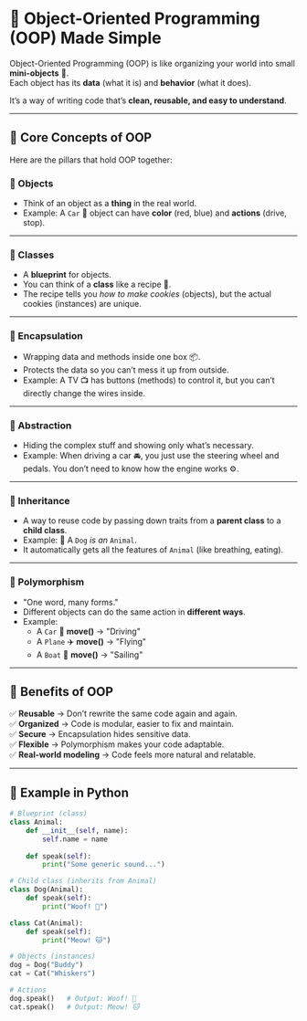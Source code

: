 # 🚀 Object-Oriented Programming (OOP) Made Simple

Object-Oriented Programming (OOP) is like organizing your world into small **mini-objects** 🎁.  
Each object has its **data** (what it is) and **behavior** (what it does).  

It’s a way of writing code that’s **clean, reusable, and easy to understand**.  

---

## 🧩 Core Concepts of OOP

Here are the pillars that hold OOP together:

### 🔹 Objects  
- Think of an object as a **thing** in the real world.  
- Example: A `Car` 🚗 object can have **color** (red, blue) and **actions** (drive, stop).

---

### 🔹 Classes  
- A **blueprint** for objects.  
- You can think of a **class** like a recipe 🍪.  
- The recipe tells you *how to make cookies* (objects), but the actual cookies (instances) are unique.

---

### 🔹 Encapsulation  
- Wrapping data and methods inside one box 📦.  
- Protects the data so you can’t mess it up from outside.  
- Example: A TV 📺 has buttons (methods) to control it, but you can’t directly change the wires inside.

---

### 🔹 Abstraction  
- Hiding the complex stuff and showing only what’s necessary.  
- Example: When driving a car 🚘, you just use the steering wheel and pedals. You don’t need to know how the engine works ⚙️.

---

### 🔹 Inheritance  
- A way to reuse code by passing down traits from a **parent class** to a **child class**.  
- Example: 🐶 A `Dog` *is an* `Animal`.  
- It automatically gets all the features of `Animal` (like breathing, eating).

---

### 🔹 Polymorphism  
- "One word, many forms."  
- Different objects can do the same action in **different ways**.  
- Example:  
  - A `Car` 🚗 **move()** → "Driving"  
  - A `Plane` ✈️ **move()** → "Flying"  
  - A `Boat` 🚤 **move()** → "Sailing"

---

## 🌟 Benefits of OOP  

✅ **Reusable** → Don’t rewrite the same code again and again.  
✅ **Organized** → Code is modular, easier to fix and maintain.  
✅ **Secure** → Encapsulation hides sensitive data.  
✅ **Flexible** → Polymorphism makes your code adaptable.  
✅ **Real-world modeling** → Code feels more natural and relatable.  

---

## 🐍 Example in Python  

```python
# Blueprint (class)
class Animal:
    def __init__(self, name):
        self.name = name
    
    def speak(self):
        print("Some generic sound...")

# Child class (inherits from Animal)
class Dog(Animal):
    def speak(self):
        print("Woof! 🐶")

class Cat(Animal):
    def speak(self):
        print("Meow! 🐱")

# Objects (instances)
dog = Dog("Buddy")
cat = Cat("Whiskers")

# Actions
dog.speak()   # Output: Woof! 🐶
cat.speak()   # Output: Meow! 🐱





